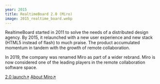 ```yaml
---
year: 2015
title: RealtimeBoard 2.0 (Miro)
image: 2015_realtime_board.webp
---
```


RealtimeBoard started in 2011 to solve the needs of a distributed design agency.
By 2015, it relaunched with a new user experience and new stack (HTML5 instead
of flash) to much praise. The product accumulated momentum in tandem with the
growth of remote collaboration.

In 2019, the company was renamed Miro as part of a wider rebrand. Miro is now
considered one of the leading players in the remote collaboration software
space.

<a href="https://www.producthunt.com/products/miro#realtimeboard-2-0-miro-since-2019" target="_blank">2.0
launch↗</a> <a href="https://miro.com/about/" target="_blank">About Miro↗</a>
